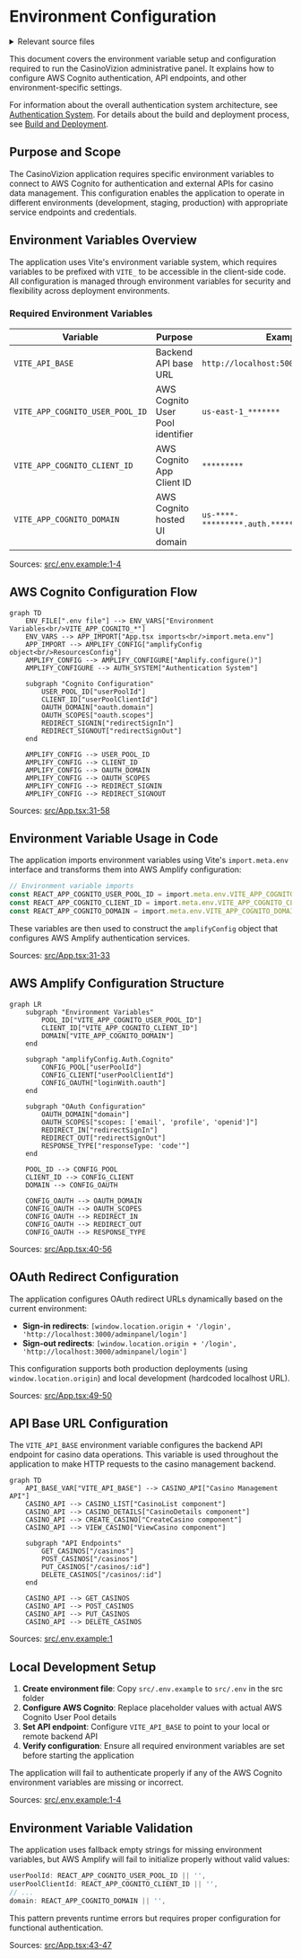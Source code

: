 # Environment Configuration

<details>
<summary>Relevant source files</summary>

The following files were used as context for generating this wiki page:

- [src/.env.example](/src/.env.example)
- [src/App.tsx](/src/App.tsx)

</details>



This document covers the environment variable setup and configuration required to run the CasinoVizion administrative panel. It explains how to configure AWS Cognito authentication, API endpoints, and other environment-specific settings.

For information about the overall authentication system architecture, see [Authentication System](./5_Authentication_System.md). For details about the build and deployment process, see [Build and Deployment](./27_Build_and_Deployment.md).

## Purpose and Scope

The CasinoVizion application requires specific environment variables to connect to AWS Cognito for authentication and external APIs for casino data management. This configuration enables the application to operate in different environments (development, staging, production) with appropriate service endpoints and credentials.

## Environment Variables Overview

The application uses Vite's environment variable system, which requires variables to be prefixed with `VITE_` to be accessible in the client-side code. All configuration is managed through environment variables for security and flexibility across deployment environments.

### Required Environment Variables

| Variable | Purpose | Example Value |
|----------|---------|---------------|
| `VITE_API_BASE` | Backend API base URL | `http://localhost:5000/api/` |
| `VITE_APP_COGNITO_USER_POOL_ID` | AWS Cognito User Pool identifier | `us-east-1_*******` |
| `VITE_APP_COGNITO_CLIENT_ID` | AWS Cognito App Client ID | `*********` |
| `VITE_APP_COGNITO_DOMAIN` | AWS Cognito hosted UI domain | `us-****-*********.auth.********.amazoncognito.com/` |

Sources: [src/.env.example:1-4]()

## AWS Cognito Configuration Flow

```mermaid
graph TD
    ENV_FILE[".env file"] --> ENV_VARS["Environment Variables<br/>VITE_APP_COGNITO_*"]
    ENV_VARS --> APP_IMPORT["App.tsx imports<br/>import.meta.env"]
    APP_IMPORT --> AMPLIFY_CONFIG["amplifyConfig object<br/>ResourcesConfig"]
    AMPLIFY_CONFIG --> AMPLIFY_CONFIGURE["Amplify.configure()"]
    AMPLIFY_CONFIGURE --> AUTH_SYSTEM["Authentication System"]
    
    subgraph "Cognito Configuration"
        USER_POOL_ID["userPoolId"]
        CLIENT_ID["userPoolClientId"] 
        OAUTH_DOMAIN["oauth.domain"]
        OAUTH_SCOPES["oauth.scopes"]
        REDIRECT_SIGNIN["redirectSignIn"]
        REDIRECT_SIGNOUT["redirectSignOut"]
    end
    
    AMPLIFY_CONFIG --> USER_POOL_ID
    AMPLIFY_CONFIG --> CLIENT_ID
    AMPLIFY_CONFIG --> OAUTH_DOMAIN
    AMPLIFY_CONFIG --> OAUTH_SCOPES
    AMPLIFY_CONFIG --> REDIRECT_SIGNIN
    AMPLIFY_CONFIG --> REDIRECT_SIGNOUT
```

Sources: [src/App.tsx:31-58]()

## Environment Variable Usage in Code

The application imports environment variables using Vite's `import.meta.env` interface and transforms them into AWS Amplify configuration:

```typescript
// Environment variable imports
const REACT_APP_COGNITO_USER_POOL_ID = import.meta.env.VITE_APP_COGNITO_USER_POOL_ID;
const REACT_APP_COGNITO_CLIENT_ID = import.meta.env.VITE_APP_COGNITO_CLIENT_ID;
const REACT_APP_COGNITO_DOMAIN = import.meta.env.VITE_APP_COGNITO_DOMAIN;
```

These variables are then used to construct the `amplifyConfig` object that configures AWS Amplify authentication services.

Sources: [src/App.tsx:31-33]()

## AWS Amplify Configuration Structure

```mermaid
graph LR
    subgraph "Environment Variables"
        POOL_ID["VITE_APP_COGNITO_USER_POOL_ID"]
        CLIENT_ID["VITE_APP_COGNITO_CLIENT_ID"]
        DOMAIN["VITE_APP_COGNITO_DOMAIN"]
    end
    
    subgraph "amplifyConfig.Auth.Cognito"
        CONFIG_POOL["userPoolId"]
        CONFIG_CLIENT["userPoolClientId"]
        CONFIG_OAUTH["loginWith.oauth"]
    end
    
    subgraph "OAuth Configuration"
        OAUTH_DOMAIN["domain"]
        OAUTH_SCOPES["scopes: ['email', 'profile', 'openid']"]
        REDIRECT_IN["redirectSignIn"]
        REDIRECT_OUT["redirectSignOut"]
        RESPONSE_TYPE["responseType: 'code'"]
    end
    
    POOL_ID --> CONFIG_POOL
    CLIENT_ID --> CONFIG_CLIENT
    DOMAIN --> CONFIG_OAUTH
    
    CONFIG_OAUTH --> OAUTH_DOMAIN
    CONFIG_OAUTH --> OAUTH_SCOPES
    CONFIG_OAUTH --> REDIRECT_IN
    CONFIG_OAUTH --> REDIRECT_OUT
    CONFIG_OAUTH --> RESPONSE_TYPE
```

Sources: [src/App.tsx:40-56]()

## OAuth Redirect Configuration

The application configures OAuth redirect URLs dynamically based on the current environment:

- **Sign-in redirects**: `[window.location.origin + '/login', 'http://localhost:3000/adminpanel/login']`
- **Sign-out redirects**: `[window.location.origin + '/login', 'http://localhost:3000/adminpanel/login']`

This configuration supports both production deployments (using `window.location.origin`) and local development (hardcoded localhost URL).

Sources: [src/App.tsx:49-50]()

## API Base URL Configuration

The `VITE_API_BASE` environment variable configures the backend API endpoint for casino data operations. This variable is used throughout the application to make HTTP requests to the casino management backend.

```mermaid
graph TD
    API_BASE_VAR["VITE_API_BASE"] --> CASINO_API["Casino Management API"]
    CASINO_API --> CASINO_LIST["CasinoList component"]
    CASINO_API --> CASINO_DETAILS["CasinoDetails component"]
    CASINO_API --> CREATE_CASINO["CreateCasino component"]
    CASINO_API --> VIEW_CASINO["ViewCasino component"]
    
    subgraph "API Endpoints"
        GET_CASINOS["/casinos"]
        POST_CASINOS["/casinos"]
        PUT_CASINOS["/casinos/:id"]
        DELETE_CASINOS["/casinos/:id"]
    end
    
    CASINO_API --> GET_CASINOS
    CASINO_API --> POST_CASINOS
    CASINO_API --> PUT_CASINOS
    CASINO_API --> DELETE_CASINOS
```

Sources: [src/.env.example:1]()

## Local Development Setup

1. **Create environment file**: Copy `src/.env.example` to `src/.env` in the src folder
2. **Configure AWS Cognito**: Replace placeholder values with actual AWS Cognito User Pool details
3. **Set API endpoint**: Configure `VITE_API_BASE` to point to your local or remote backend API
4. **Verify configuration**: Ensure all required environment variables are set before starting the application

The application will fail to authenticate properly if any of the AWS Cognito environment variables are missing or incorrect.

Sources: [src/.env.example:1-4](/src/.env.example)

## Environment Variable Validation

The application uses fallback empty strings for missing environment variables, but AWS Amplify will fail to initialize properly without valid values:

```typescript
userPoolId: REACT_APP_COGNITO_USER_POOL_ID || '',
userPoolClientId: REACT_APP_COGNITO_CLIENT_ID || '',
// ...
domain: REACT_APP_COGNITO_DOMAIN || '',
```

This pattern prevents runtime errors but requires proper configuration for functional authentication.

Sources: [src/App.tsx:43-47]()